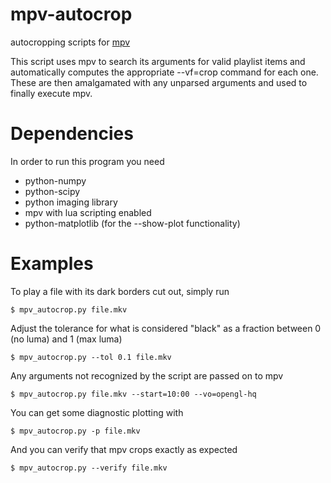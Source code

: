 mpv-autocrop
============
autocropping scripts for [mpv](https://github.com/mpv-player/mpv)


This script uses mpv to search its arguments for valid playlist items and
automatically computes the appropriate --vf=crop command for each one. These
are then amalgamated with any unparsed arguments and used to finally execute
mpv.

Dependencies
============
In order to run this program you need
* python-numpy
* python-scipy
* python imaging library
* mpv with lua scripting enabled
* python-matplotlib (for the --show-plot functionality)

Examples
========
To play a file with its dark borders cut out, simply run

    $ mpv_autocrop.py file.mkv 
    
Adjust the tolerance for what is considered "black" as a fraction between 0 (no luma) and 1 (max luma)

    $ mpv_autocrop.py --tol 0.1 file.mkv
    
Any arguments not recognized by the script are passed on to mpv

    $ mpv_autocrop.py file.mkv --start=10:00 --vo=opengl-hq
    
You can get some diagnostic plotting with

    $ mpv_autocrop.py -p file.mkv
        
And you can verify that mpv crops exactly as expected

    $ mpv_autocrop.py --verify file.mkv

